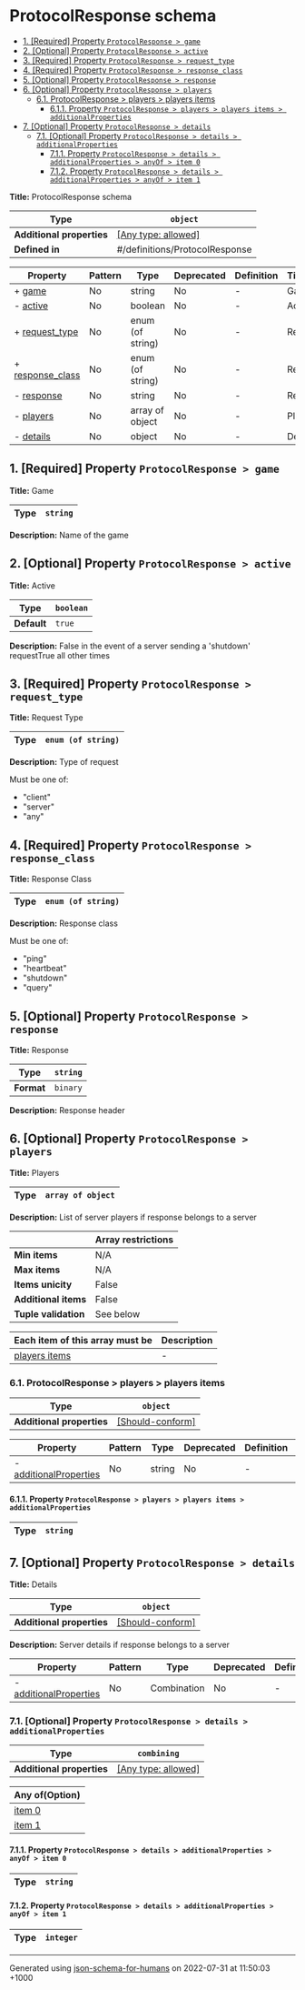 # ProtocolResponse schema

- [1. [Required] Property `ProtocolResponse > game`](#game)
- [2. [Optional] Property `ProtocolResponse > active`](#active)
- [3. [Required] Property `ProtocolResponse > request_type`](#request_type)
- [4. [Required] Property `ProtocolResponse > response_class`](#response_class)
- [5. [Optional] Property `ProtocolResponse > response`](#response)
- [6. [Optional] Property `ProtocolResponse > players`](#players)
  - [6.1. ProtocolResponse > players > players items](#autogenerated_heading_2)
    - [6.1.1. Property `ProtocolResponse > players > players items > additionalProperties`](#players_items_additionalProperties)
- [7. [Optional] Property `ProtocolResponse > details`](#details)
  - [7.1. [Optional] Property `ProtocolResponse > details > additionalProperties`](#details_additionalProperties)
    - [7.1.1. Property `ProtocolResponse > details > additionalProperties > anyOf > item 0`](#details_additionalProperties_anyOf_i0)
    - [7.1.2. Property `ProtocolResponse > details > additionalProperties > anyOf > item 1`](#details_additionalProperties_anyOf_i1)

**Title:** ProtocolResponse schema

| Type                      | `object`                                                                  |
| ------------------------- | ------------------------------------------------------------------------- |
| **Additional properties** | [[Any type: allowed]](# "Additional Properties of any type are allowed.") |
| **Defined in**            | #/definitions/ProtocolResponse                                            |

| Property                             | Pattern | Type             | Deprecated | Definition | Title/Description |
| ------------------------------------ | ------- | ---------------- | ---------- | ---------- | ----------------- |
| + [game](#game )                     | No      | string           | No         | -          | Game              |
| - [active](#active )                 | No      | boolean          | No         | -          | Active            |
| + [request_type](#request_type )     | No      | enum (of string) | No         | -          | Request Type      |
| + [response_class](#response_class ) | No      | enum (of string) | No         | -          | Response Class    |
| - [response](#response )             | No      | string           | No         | -          | Response          |
| - [players](#players )               | No      | array of object  | No         | -          | Players           |
| - [details](#details )               | No      | object           | No         | -          | Details           |

## <a name="game"></a>1. [Required] Property `ProtocolResponse > game`

**Title:** Game

| Type | `string` |
| ---- | -------- |

**Description:** Name of the game

## <a name="active"></a>2. [Optional] Property `ProtocolResponse > active`

**Title:** Active

| Type        | `boolean` |
| ----------- | --------- |
| **Default** | `true`    |

**Description:** False in the event of a server sending a 'shutdown' requestTrue all other times

## <a name="request_type"></a>3. [Required] Property `ProtocolResponse > request_type`

**Title:** Request Type

| Type | `enum (of string)` |
| ---- | ------------------ |

**Description:** Type of request

Must be one of:
* "client"
* "server"
* "any"

## <a name="response_class"></a>4. [Required] Property `ProtocolResponse > response_class`

**Title:** Response Class

| Type | `enum (of string)` |
| ---- | ------------------ |

**Description:** Response class

Must be one of:
* "ping"
* "heartbeat"
* "shutdown"
* "query"

## <a name="response"></a>5. [Optional] Property `ProtocolResponse > response`

**Title:** Response

| Type       | `string` |
| ---------- | -------- |
| **Format** | `binary` |

**Description:** Response header

## <a name="players"></a>6. [Optional] Property `ProtocolResponse > players`

**Title:** Players

| Type | `array of object` |
| ---- | ----------------- |

**Description:** List of server players if response belongs to a server

|                      | Array restrictions |
| -------------------- | ------------------ |
| **Min items**        | N/A                |
| **Max items**        | N/A                |
| **Items unicity**    | False              |
| **Additional items** | False              |
| **Tuple validation** | See below          |

| Each item of this array must be | Description |
| ------------------------------- | ----------- |
| [players items](#players_items) | -           |

### <a name="autogenerated_heading_2"></a>6.1. ProtocolResponse > players > players items

| Type                      | `object`                                                                                                                |
| ------------------------- | ----------------------------------------------------------------------------------------------------------------------- |
| **Additional properties** | [[Should-conform]](#players_items_additionalProperties "Each additional property must conform to the following schema") |

| Property                                                       | Pattern | Type   | Deprecated | Definition | Title/Description |
| -------------------------------------------------------------- | ------- | ------ | ---------- | ---------- | ----------------- |
| - [additionalProperties](#players_items_additionalProperties ) | No      | string | No         | -          | -                 |

#### <a name="players_items_additionalProperties"></a>6.1.1. Property `ProtocolResponse > players > players items > additionalProperties`

| Type | `string` |
| ---- | -------- |

## <a name="details"></a>7. [Optional] Property `ProtocolResponse > details`

**Title:** Details

| Type                      | `object`                                                                                                          |
| ------------------------- | ----------------------------------------------------------------------------------------------------------------- |
| **Additional properties** | [[Should-conform]](#details_additionalProperties "Each additional property must conform to the following schema") |

**Description:** Server details if response belongs to a server

| Property                                                 | Pattern | Type        | Deprecated | Definition | Title/Description |
| -------------------------------------------------------- | ------- | ----------- | ---------- | ---------- | ----------------- |
| - [additionalProperties](#details_additionalProperties ) | No      | Combination | No         | -          | -                 |

### <a name="details_additionalProperties"></a>7.1. [Optional] Property `ProtocolResponse > details > additionalProperties`

| Type                      | `combining`                                                               |
| ------------------------- | ------------------------------------------------------------------------- |
| **Additional properties** | [[Any type: allowed]](# "Additional Properties of any type are allowed.") |

| Any of(Option)                                   |
| ------------------------------------------------ |
| [item 0](#details_additionalProperties_anyOf_i0) |
| [item 1](#details_additionalProperties_anyOf_i1) |

#### <a name="details_additionalProperties_anyOf_i0"></a>7.1.1. Property `ProtocolResponse > details > additionalProperties > anyOf > item 0`

| Type | `string` |
| ---- | -------- |

#### <a name="details_additionalProperties_anyOf_i1"></a>7.1.2. Property `ProtocolResponse > details > additionalProperties > anyOf > item 1`

| Type | `integer` |
| ---- | --------- |

----------------------------------------------------------------------------------------------------------------------------
Generated using [json-schema-for-humans](https://github.com/coveooss/json-schema-for-humans) on 2022-07-31 at 11:50:03 +1000
